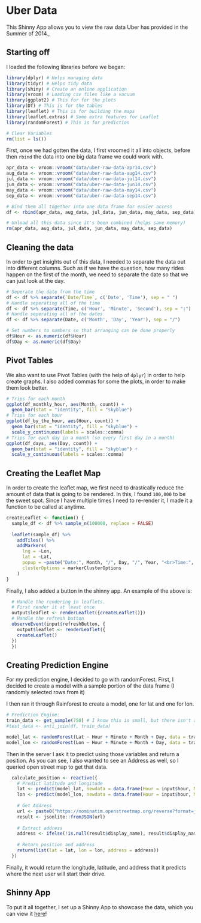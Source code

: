 # Uber Data

This Shinny App allows you to view the raw data Uber has provided in the Summer of 2014., 

## Starting off

I loaded the following libraries before we began:

```R
library(dplyr) # Helps managing data
library(tidyr) # Helps tidy data
library(shiny) # Create an online application
library(vroom) # Loading csv files like a vacuum 
library(ggplot2) # This for for the plots
library(DT) # This is for the tables
library(leaflet) # This is for building the maps
library(leaflet.extras) # Some extra features for Leaflet
library(randomForest) # This is for prediction

# Clear Variables
rm(list = ls())
```

First, once we had gotten the data, I first vroomed it all into objects, before then `rbind` the data into one big data frame we could work with.

```R
apr_data <- vroom::vroom("data/uber-raw-data-apr14.csv")
aug_data <- vroom::vroom("data/uber-raw-data-aug14.csv")
jul_data <- vroom::vroom("data/uber-raw-data-jul14.csv")
jun_data <- vroom::vroom("data/uber-raw-data-jun14.csv")
may_data <- vroom::vroom("data/uber-raw-data-may14.csv")
sep_data <- vroom::vroom("data/uber-raw-data-sep14.csv")

# Bind them all together into one data frame for easier access
df <- rbind(apr_data, aug_data, jul_data, jun_data, may_data, sep_data)

# Unload all this data since it's been combined (helps save memory)
rm(apr_data, aug_data, jul_data, jun_data, may_data, sep_data)
```

## Cleaning the data

In order to get insights out of this data, I needed to separate the data out into different columns. Such as if we have the question, how many rides happen on the first of the month, we need to separate the date so that we can just look at the day. 

```R
# Seperate the date from the time
df <- df %>% separate(`Date/Time`, c('Date', 'Time'), sep = " ")
# Handle seperating all of the time
df <- df %>% separate(Time, c('Hour', 'Minute', 'Second'), sep = ":")
# Handle seperating all of the dates
df <- df %>% separate(Date, c('Month', 'Day', 'Year'), sep = "/")

# Set numbers to numbers so that arranging can be done properly
df$Hour <- as.numeric(df$Hour)
df$Day <- as.numeric(df$Day)
```

## Pivot Tables

We also want to use Pivot Tables (with the help of `dplyr`) in order to help create graphs. I also added commas for some the plots, in order to make them look better. 

```R
# Trips for each month
ggplot(df_monthly_hour, aes(Month, count)) + 
  geom_bar(stat = "identity", fill = "skyblue")
# Trips for each hour
ggplot(df_by_the_hour, aes(Hour, count)) +
  geom_bar(stat = "identity", fill = "skyblue") + 
  scale_y_continuous(labels = scales::comma) 
# Trips for each day in a month (so every first day in a month)
ggplot(df_days, aes(Day, count)) +
  geom_bar(stat = "identity", fill = "skyblue") + 
  scale_y_continuous(labels = scales::comma)
```

## Creating the Leaflet Map

In order to create the leaflet map, we first need to drastically reduce the amount of data that is going to be rendered. In this, I found `100,000` to be the sweet spot. Since I have multiple times I need to re-render it, I made it a function to be called at anytime. 

```R
createLeaflet <- function() {
  sample_df <- df %>% sample_n(100000, replace = FALSE)
  
  leaflet(sample_df) %>%
    addTiles() %>%
    addMarkers(
      lng = ~Lon,
      lat = ~Lat,
      popup = ~paste("Date:", Month, "/", Day, "/", Year, "<br>Time:", Hour, ":", Minute, ":", Second, "<br>Base: ", Base),
      clusterOptions = markerClusterOptions
    )
}
```

Finally, I also added a button in the shinny app. An example of the above is:

```R
  # Handle the rendering in leaflets.
  # First render it at least once
  output$leaflet <- renderLeaflet({createLeaflet()})
  # Handle the refresh button
  observeEvent(input$refreshButton, {
    output$leaflet <- renderLeaflet({
    createLeaflet()
  })
  })
```

## Creating Prediction Engine

For my prediction engine, I decided to go with randomForest. First, I decided to create a model with a sample portion of the data frame (I randomly selected rows from it)

I then ran it through Rainforest to create a model, one for lat and one for lon.

```R
# Prediction Engine:
train_data <- get_sample(750) # I know this is small, but there isn't a lot we can do with our computting power
#test_data <- anti_join(df, train_data)

model_lat <- randomForest(Lat ~ Hour + Minute + Month + Day, data = train_data)
model_lon <- randomForest(Lon ~ Hour + Minute + Month + Day, data = train_data)
```

Then in the server I ask it to predict using those variables and return a position. As you can see, I also wanted to see an Address as well, so I queried open street map to get that data. 

```R
  calculate_position <- reactive({
    # Predict latitude and longitude
    lat <- predict(model_lat, newdata = data.frame(Hour = input$hour, Minute = input$minute, Month = input$month, Day = input$day))
    lon <- predict(model_lon, newdata = data.frame(Hour = input$hour, Minute = input$minute, Month = input$month, Day = input$day))
    
    # Get Address
    url <- paste0("https://nominatim.openstreetmap.org/reverse?format=json&lat=", lat, "&lon=", lon, "&zoom=18&addressdetails=1")
    result <- jsonlite::fromJSON(url)
    
    # Extract address
    address <- ifelse(!is.null(result$display_name), result$display_name, "Address not available")
    
    # Return position and address
    return(list(lat = lat, lon = lon, address = address))
  })
```

Finally, it would return the longitude, latitude, and address that it predicts where the next user will start their drive. 


## Shinny App

To put it all together, I set up a Shinny App to showcase the data, which you can view it [here](https://lojosho.shinyapps.io/Uber-Data/)!
